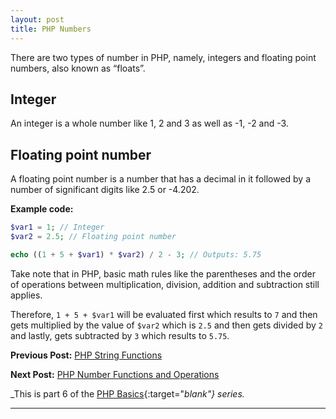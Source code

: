 ```yaml
---
layout: post
title: PHP Numbers
---
```


There are two types of number in PHP, namely, integers and floating point numbers, also known as “floats”.

## Integer

An integer is a whole number like 1, 2 and 3 as well as -1, -2 and -3.

## Floating point number

A floating point number is a number that has a decimal in it followed by a number of significant digits like 2.5 or -4.202.

**Example code:**

```php
$var1 = 1; // Integer
$var2 = 2.5; // Floating point number

echo ((1 + 5 + $var1) * $var2) / 2 - 3; // Outputs: 5.75
```

Take note that in PHP, basic math rules like the parentheses and the order of operations between multiplication, division, addition and subtraction still applies.

Therefore, `1 + 5 + $var1` will be evaluated first which results to `7` and then gets multiplied by the value of `$var2` which is `2.5` and then gets divided by `2` and lastly, gets subtracted by `3` which results to `5.75`.

**Previous Post:** [PHP String Functions](https://kennyalmendral.github.io/php-string-functions/)

**Next Post:** [PHP Number Functions and Operations](https://kennyalmendral.github.io/php-number-functions-operations/)

_This is part 6 of the [PHP Basics](https://kennyalmendral.github.io/php-basics/){:target="_blank"} series._

---
